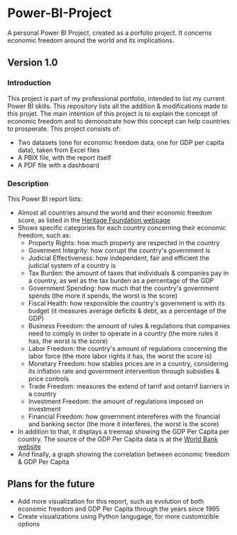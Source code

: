 # Power-BI-Project
A personal Power BI Project, created as a porfolio project. It concerns economic freedom around the world and its implications.

## Version 1.0

### Introduction

This project is part of my professional portfolio, intended to list my current Power BI skills. This repository lists all the addition & modifications made to this projet.
The main intention of this project is to explain the concept of economic freedom and to demonstrate how this concept can help countries to prosperate.
This project consists of:
- Two datasets (one for economic freedom data, one for GDP per capita data), taken from Excel files
- A PBIX file, with the report itself
- A PDF file with a dashboard

### Description

This Power BI report lists:

- Almost all countries around the world and their economic freedom score, as listed in the [Heritage Foundation webpage](https://www.heritage.org/index/)
- Shows specific categories for each country concerning their economic freedom, such as:
  - Property Rights: how much property are respected in the country
  - Goverment Integrity: how corrupt the country's government is
  - Judicial Effectiveness: how independent, fair and efficient the judicial system of a country is
  - Tax Burden: the amount of taxes that individuals & companies pay in a country, as wel as the tax burden as a percentage of the GDP
  - Government Spending: how much that the country's government spends (the more it spends, the worst is the score)
  - Fiscal Health: how responsible the country's government is with its budget (it measures average deficits & debt, as a percentage of the GDP)
  - Business Freedom: the amount of rules & regulations that companies need to comply in order to operate in a country (the more rules it has, the worst is the score)
  - Labor Freedom: the country's amount of regulations concerning the labor force (the more labor rights it has, the worst the score is)
  - Monetary Freedom: how stables prices are in a country, considering its inflation rate and government intervention through subsidies & price controls
  - Trade Freedom: measures the extend of tarrif and ontarrif barriers in a country
  - Investment Freedom: the amount of regulations imposed on investment
  - Financial Freedom: how government intereferes with the financial and banking sector (the more it interferes, the worst is the score)
- In addition to that, it displays a treemap showing the GDP Per Capita per country. The source of the GDP Per Capita data is at the [World Bank website](https://data.worldbank.org/indicator/NY.GDP.PCAP.PP.CD?end=2024&start=1990)
- And finally, a graph showing the correlation between economic freedom & GDP Per Capita

## Plans for the future
- Add more visualization for this report, such as evolution of both economic freedom and GDP Per Capita through the years since 1995
- Create visualizations using Python langugage, for more customizible options
